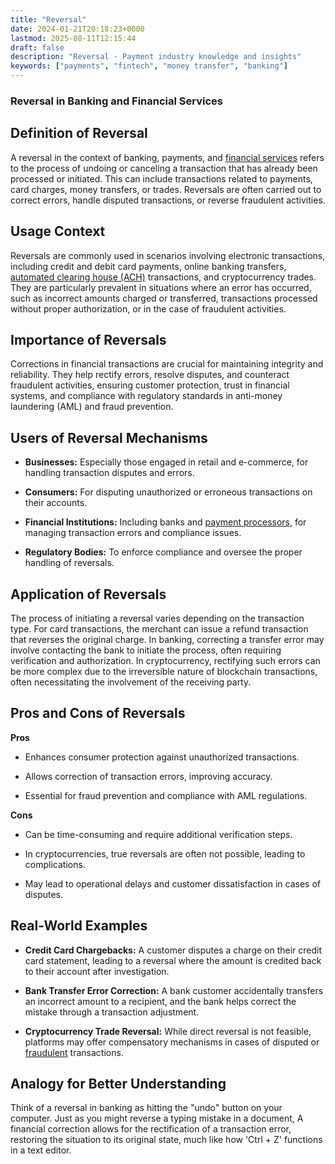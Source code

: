 ```yaml
---
title: "Reversal"
date: 2024-01-21T20:18:23+0000
lastmod: 2025-08-11T12:15:44
draft: false
description: "Reversal - Payment industry knowledge and insights"
keywords: ["payments", "fintech", "money transfer", "banking"]
---
```


### Reversal in Banking and Financial Services

## Definition of Reversal

A reversal in the context of banking, payments, and [financial services](https://faisalkhanllc.xyz/resources/payments-wiki/f/financial-services/) refers to the process of undoing or canceling a transaction that has already been processed or initiated. This can include transactions related to payments, card charges, money transfers, or trades. Reversals are often carried out to correct errors, handle disputed transactions, or reverse fraudulent activities.

## Usage Context

Reversals are commonly used in scenarios involving electronic transactions, including credit and debit card payments, online banking transfers, [automated clearing house (ACH)](https://faisalkhanllc.xyz/resources/payments-wiki/a/automated-clearing-house-ach/) transactions, and cryptocurrency trades. They are particularly prevalent in situations where an error has occurred, such as incorrect amounts charged or transferred, transactions processed without proper authorization, or in the case of fraudulent activities.

## Importance of Reversals

Corrections in financial transactions are crucial for maintaining integrity and reliability. They help rectify errors, resolve disputes, and counteract fraudulent activities, ensuring customer protection, trust in financial systems, and compliance with regulatory standards in anti-money laundering (AML) and fraud prevention.

## Users of Reversal Mechanisms

- **Businesses:** Especially those engaged in retail and e-commerce, for handling transaction disputes and errors.

- **Consumers:** For disputing unauthorized or erroneous transactions on their accounts.

- **Financial Institutions:** Including banks and [payment processors](https://faisalkhanllc.xyz/resources/payments-wiki/p/payment-processor/), for managing transaction errors and compliance issues.

- **Regulatory Bodies:** To enforce compliance and oversee the proper handling of reversals.

## Application of Reversals

The process of initiating a reversal varies depending on the transaction type. For card transactions, the merchant can issue a refund transaction that reverses the original charge. In banking, correcting a transfer error may involve contacting the bank to initiate the process, often requiring verification and authorization. In cryptocurrency, rectifying such errors can be more complex due to the irreversible nature of blockchain transactions, often necessitating the involvement of the receiving party.

## Pros and Cons of Reversals

**Pros**

- Enhances consumer protection against unauthorized transactions.

- Allows correction of transaction errors, improving accuracy.

- Essential for fraud prevention and compliance with AML regulations.

**Cons**

- Can be time-consuming and require additional verification steps.

- In cryptocurrencies, true reversals are often not possible, leading to complications.

- May lead to operational delays and customer dissatisfaction in cases of disputes.

## Real-World Examples

- **Credit Card Chargebacks:** A customer disputes a charge on their credit card statement, leading to a reversal where the amount is credited back to their account after investigation.

- **Bank Transfer Error Correction:** A bank customer accidentally transfers an incorrect amount to a recipient, and the bank helps correct the mistake through a transaction adjustment.

- **Cryptocurrency Trade Reversal:** While direct reversal is not feasible, platforms may offer compensatory mechanisms in cases of disputed or [fraudulent](https://faisalkhanllc.xyz/resources/payments-wiki/f/fraud/) transactions.

## Analogy for Better Understanding

Think of a reversal in banking as hitting the "undo" button on your computer. Just as you might reverse a typing mistake in a document, A financial correction allows for the rectification of a transaction error, restoring the situation to its original state, much like how 'Ctrl + Z' functions in a text editor.